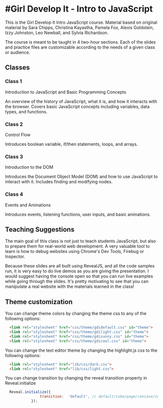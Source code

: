#Girl Develop It - Intro to JavaScript
===================

This is the Girl Develop It Intro JavaScript course. Material based on original material by Sara Chipps, Christina Kayastha, Pamela Fox, Alexis Goldstein, Izzy Johnston, Leo Newball, and Sylvia Richardson.

The course is meant to be taught in 4 two-hour sections. Each of the slides and practice files are customizable according to the needs of a given class or audience.

## Classes

### Class 1

Introduction to JavaScript and Basic Programming Concepts

An overview of the history of JavaScript, what it is, and how it interacts with the browser. Covers basic JavaScript concepts including variables, data types, and functions. 

### Class 2
Control Flow

Introduces boolean variable, if/then statements, loops, and arrays.

### Class 3

Introduction to the DOM

Introduces the Document Object Model (DOM) and how to use JavaScript to interact with it. Includes finding and modifying nodes.

### Class 4

Events and Animations

Introduces events, listening functions, user inputs, and basic animations. 

## Teaching Suggestions

The main goal of this class is not just to teach students JavaScript, but also to prepare them for real-world web development.
A very valuable tool to learn is how to debug websites using Chrome's Dev Tools, Firebug or Inspector.

Because these slides are all built using RevealJS, and all the code samples run, it is very easy to do live demos as you are giving the presentation. I would suggest having the console open so that you can run live examples while going through the slides. It's pretty motivating to see that you can manipulate a real website with the materials learned in the class!

## Theme customization

You can change theme colors by changing the theme css to any of the following options:
```html
  <link rel="stylesheet" href="css/theme/gdidefault.css" id="theme">
  <link rel="stylesheet" href="css/theme/gdilight.css" id="theme">
  <link rel="stylesheet" href="css/theme/gdisunny.css" id="theme">
  <link rel="stylesheet" href="css/theme/gdicool.css" id="theme">
```
You can change the text editor theme by changing the highlight.js css to the following options:
```html
  <link rel="stylesheet" href="lib/css/dark.css">
  <link rel="stylesheet" href="lib/css/light.css">
```
You can change transition by changing the reveal transition property in Reveal.initialize
```javascript
  Reveal.initialize({
  				transition:  'default', // default/cube/page/concave/zoom/linear/none
  			});
```
